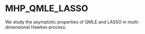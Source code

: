 # MHP_QMLE_LASSO
We study the asymptotic properties of QMLE and LASSO in multi-dimensional Hawkes process.
